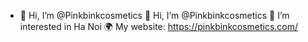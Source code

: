 - 👋 Hi, I’m @Pinkbinkcosmetics
👋 Hi, I’m @Pinkbinkcosmetics
👀 I’m interested in Ha Noi
🌍 My website: https://pinkbinkcosmetics.com/

<!---
Pinkbinkcosmetics/Pinkbinkcosmetics is a ✨ special ✨ repository because its `README.md` (this file) appears on your GitHub profile.
You can click the Preview link to take a look at your changes.
--->
